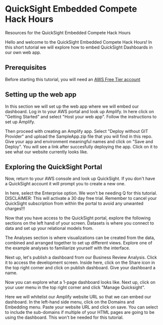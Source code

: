 # QuickSight Embedded Compete Hack Hours 
Resources for the QuickSight Embedded Compete Hack Hours 

Hello and welcome to the QuickSight Embedded Compete Hack Hours! In this short tutorial we will explore how to embed QuickSight Dashboards in our own web app.

## Prerequisites

Before starting this tutorial, you will need an [AWS Free Tier account](https://aws.amazon.com/free/?all-free-tier.sort-by=item.additionalFields.SortRank&all-free-tier.sort-order=asc&awsf.Free%20Tier%20Types=*all&awsf.Free%20Tier%20Categories=*all) 

## Setting up the web app

In this section we will set up the web app where we will embed our dashboard. Log in to your AWS portal and look up Amplify. In here click on "Getting Started" and select "Host your web app". Follow the instructions to set up Amplify.

Then proceed with creating an Amplify app. Select "Deploy without GIT Provider" and upload the SampleApp.zip file that you will find in this repo. Give your app and environment meaningful names and click on "Save and Deploy". You will see a link after succesfully deploying the app. Click on it to see what our website currently looks like.

## Exploring the QuickSight Portal

Now, return to your AWS console and look up QuickSight. If you don't have a QuickSight account it will prompt you to create a new one.

In here, select the Enterprise option. We won't be needing Q for this tutorial. DISCLAIMER: This will activate a 30 day free trial. Remember to cancel your QuickSight subscription from within the portal to avoid any unwanted charges!!!

Now that you have access to the QuickSight portal, explore the following sections on the left hand of your screen. Datasets is where you connect to data and set up your relational models from. 

The Analyses section is where visualizations can be created from the data, combined and arranged together to set up different views. Explore one of the example analyses to familiarize yourself with the interface. 

Next up, let's publish a dashboard from our Business Review Analysis. Click it to access the development screen. Inside here, click on the Share icon in the top right corner and click on publish dashboard. Give your dashboard a name.

Now you can explore what a 1-page dashboard looks like. Next up, click on your user menu in the top right corner and click "Manage Quicksight". 

Here we will whitelist our Amplify website URL so that we can embed our dashboard. In the left-hand side menu, click on the Domains and Embedding menu. Paste your website URL and click on save. You can select to include the sub-domains if multiple of your HTML pages are going to be using the dashboard. This won't be needed for this tutorial.

